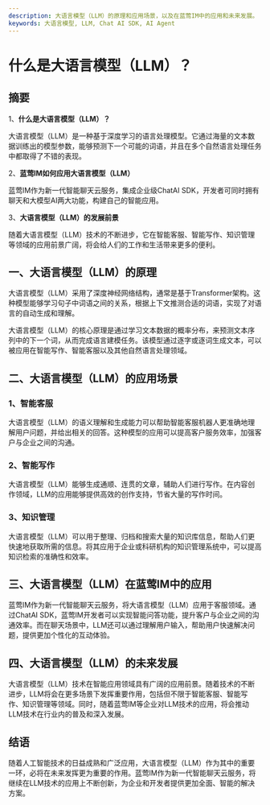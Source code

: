 ```yaml
---
description: 大语言模型（LLM）的原理和应用场景，以及在蓝莺IM中的应用和未来发展。
keywords: 大语言模型, LLM, Chat AI SDK, AI Agent
---
```

# 什么是大语言模型（LLM）？

## 摘要

1、**什么是大语言模型（LLM）？**

大语言模型（LLM）是一种基于深度学习的语言处理模型。它通过海量的文本数据训练出的模型参数，能够预测下一个可能的词语，并且在多个自然语言处理任务中都取得了不错的表现。

2、**蓝莺IM如何应用大语言模型（LLM）**

蓝莺IM作为新一代智能聊天云服务，集成企业级ChatAI SDK，开发者可同时拥有聊天和大模型AI两大功能，构建自己的智能应用。

3、**大语言模型（LLM）的发展前景**

随着大语言模型（LLM）技术的不断进步，它在智能客服、智能写作、知识管理等领域的应用前景广阔，将会给人们的工作和生活带来更多的便利。

## 一、大语言模型（LLM）的原理
大语言模型（LLM）采用了深度神经网络结构，通常是基于Transformer架构。这种模型能够学习句子中词语之间的关系，根据上下文推测合适的词语，实现了对语言的自动生成和理解。

大语言模型（LLM）的核心原理是通过学习文本数据的概率分布，来预测文本序列中的下一个词，从而完成语言建模任务。该模型通过逐字或逐词生成文本，可以被应用在智能写作、智能客服以及其他自然语言处理领域。

## 二、大语言模型（LLM）的应用场景

### 1、智能客服
大语言模型（LLM）的语义理解和生成能力可以帮助智能客服机器人更准确地理解用户问题，并给出相关的回答。这种模型的应用可以提高客户服务效率，加强客户与企业之间的沟通。

### 2、智能写作
大语言模型（LLM）能够生成通顺、连贯的文章，辅助人们进行写作。在内容创作领域，LLM的应用能够提供高效的创作支持，节省大量的写作时间。

### 3、知识管理
大语言模型（LLM）可以用于整理、归档和搜索大量的知识库信息，帮助人们更快速地获取所需的信息。将其应用于企业或科研机构的知识管理系统中，可以提高知识检索的准确性和效率。

## 三、大语言模型（LLM）在蓝莺IM中的应用

蓝莺IM作为新一代智能聊天云服务，将大语言模型（LLM）应用于客服领域。通过ChatAI SDK，蓝莺IM开发者可以实现智能问答功能，提升客户与企业之间的沟通效率。而在聊天场景中，LLM还可以通过理解用户输入，帮助用户快速解决问题，提供更加个性化的互动体验。

## 四、大语言模型（LLM）的未来发展

大语言模型（LLM）技术在智能应用领域具有广阔的应用前景。随着技术的不断进步，LLM将会在更多场景下发挥重要作用，包括但不限于智能客服、智能写作、知识管理等领域。同时，随着蓝莺IM等企业对LLM技术的应用，将会推动LLM技术在行业内的普及和深入发展。

## 结语
随着人工智能技术的日益成熟和广泛应用，大语言模型（LLM）作为其中的重要一环，必将在未来发挥更为重要的作用。蓝莺IM作为新一代智能聊天云服务，将继续在LLM技术的应用上不断创新，为企业和开发者提供更加全面、智能的解决方案。